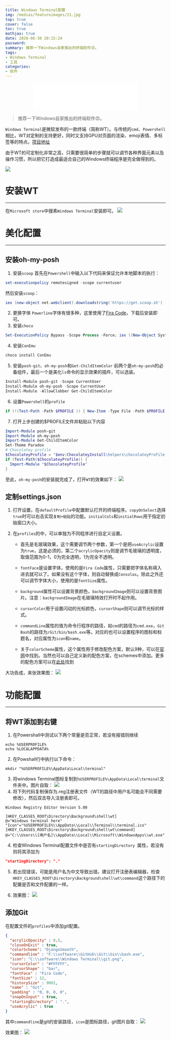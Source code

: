 ```yaml
---
title: Windows Terminal配置
img: /medias/featureimages/21.jpg
top: true
cover: false
toc: true
mathjax: true
date: 2020-06-30 20:15:24
password:
summary: 推荐一下Windows自家推出的终端软件😍。
tags:
- Windows Terminal
- 工具
categories:
- 软件
---
```

<div align="middle"><iframe frameborder="no" border="0" marginwidth="0" marginheight="0" width=330 height=86 src="//music.163.com/outchain/player?type=2&id=27583241&auto=1&height=66"></iframe></div>

>推荐一下Windows自家推出的终端软件😍。

`Windows Terminal`是微软发布的一款终端（简称WT）。与传统的`cmd`、`Powershell`相比，WT对定制的支持更好，同时又支持GPU对页面的渲染、emoji表情、多标签等的特点。[项目地址](https://github.com/microsoft/terminal)

由于WT的可定制化非常之高，只需要很简单的步骤就可以调节各种界面元素以及操作习惯，所以把它打造成最适合自己的Windows终端程序是完全做得到的。

![](1.png)

# 安装WT
---
在`Microsoft store`中搜素`Windows Terminal`安装即可。
![](2.png)

# 美化配置
---
## 安装oh-my-posh
1. 安装`scoop`
首先在`Powershell`中输入以下代码来保证允许本地脚本的执行：
```Powershell
set-executionpolicy remotesigned -scope currentuser
```
然后安装`scoop`：
```Powershell
iex (new-object net.webclient).downloadstring('https://get.scoop.sh')
```
2. 更换字体
`Powerline`字体有很多种，这里使用了[Fira Code](https://github.com/tonsky/FiraCode/releases)，下载后安装即可。
3. 安装`choco`
```Powershell
Set-ExecutionPolicy Bypass -Scope Process -Force; iex ((New-Object System.Net.WebClient).DownloadString('https://chocolatey.org/install.ps1'))
```
4. 安装`ConEmu`
```Powershell
choco install ConEmu
```
5. 安装`posh-git`、`oh-my-posh`和`Get-ChildItemColor`
前两个是`oh-my-posh`的必备组件，最后一个是美化`ls`命令的显示效果的插件，可以选装。
```Powershell
Install-Module posh-git -Scope CurrentUser
Install-Module oh-my-posh -Scope CurrentUser
Install-Module -AllowClobber Get-ChildItemColor
```
6. 设置`Powershell`的`profile`
```Powershell
if (!(Test-Path -Path $PROFILE )) { New-Item -Type File -Path $PROFILE -Force }
```
7. 打开上步创建的$PROFILE文件并粘贴以下内容
```Powershell
Import-Module posh-git
Import-Module oh-my-posh
Import-Module Get-ChildItemColor
Set-Theme Paradox
# Chocolatey profile
$ChocolateyProfile = "$env:ChocolateyInstall\helpers\chocolateyProfile.psm1"
if (Test-Path($ChocolateyProfile)) {
  Import-Module "$ChocolateyProfile"
}
```
至此，`oh-my-posh`的安装就完成了，打开`WT`的效果如下：
![](3.png)


## 定制settings.json
1. 打开设置，在`defaultProfile`中配置默认打开的终端程序。`copyOnSelect`选择`true`时可以右击实现`复制+粘贴`的功能。`initialCols`和`initialRows`用于指定初始窗口大小。

2. 在`profiles`的中，可以单独为不同程序进行自定义设置。
    * 首先是毛玻璃效果，这个需要调节两个参数，第一个是把`useAcrylic`设置为`true`，这是必须的，第二个`acrylicOpacity`则是调节毛玻璃的透明度，取值范围为0-1，0为完全透明，1为完全不透明。
    
    * `fontFace`是设置字体，使用的是`Fira Code`属性，只需要把字体名称填入进去就可以了。如果没有这个字体，则自动替换成`Consolas`。除此之外还可以调节字体大小，使用的是`fontSize`属性。
    
    * `background`属性可以设置背景颜色，`backgroundImage`则可以设置背景图片。注意：`backgroundImage`在毛玻璃特效打开时不起作用。

    * `cursorColor`用于设置闪动的光标颜色，`cursorShape`则可以调节光标的样式。

    * `commandLine`属性的值为命令行程序的路径，如`cmd`的路径为`cmd.exe`，`Git Bash`的路径为`/Git/bin/bash.exe`等。对应的也可以设置程序的图标和标题名，对应属性为`icon`和`name`。

    * 关于`colorScheme`属性，这个属性用于修改配色方案，默认9种，可以在[官网](https://docs.microsoft.com/zh-cn/windows/terminal/customize-settings/color-schemes)中找到。当然也可以自己定义新的配色方案，在schemes中添加。更多的配色方案可以在[此处](https://github.com/mbadolato/iTerm2-Color-Schemes/tree/master/windowsterminal)找到

大功告成，来张效果图：
![](6.jpg)
# 功能配置
---
## 将WT添加到右键
1. 在Powershall中测试以下两个常量是否正常，若没有报错则继续
```Powershall
echo %USERPROFILE%
echo %LOCALAPPDATA%
```

2. 在Powshall行中执行以下命令：
```Powershall
mkdir "%USERPROFILE%\AppData\Local\terminal"
``` 

3. 将windows Terminal图标复制到`%USERPROFILE%\AppData\Local\terminal`文件夹中。图片自取：
![](terminal.ico)
3. 将下列代码复制保存为.reg注册表文件（WT的路径中用户名可能会不同需要修改），然后双击导入注册表即可。

```Powershall
Windows Registry Editor Version 5.00

[HKEY_CLASSES_ROOT\Directory\Background\shell\wt]
@="Windows terminal here"
"Icon"="%USERPROFILE%\\AppData\\Local\\Terminal\\terminal.ico"
[HKEY_CLASSES_ROOT\Directory\Background\shell\wt\command]
@="C:\\Users\\[用户名]\\AppData\\Local\\Microsoft\\WindowsApps\\wt.exe"
```
4. 检查Windows Terminal配置文件中是否有`startingDirectory `属性，若没有则将其添加为
```json
"startingDirectory": "."
```

5. 若出现错误，可能是用户名为中文导致出错。建议打开注册表编辑器，检查`HKEY_CLASSES_ROOT\Directory\Background\shell\wt\command`这个路径下的配置是否和文件配置的一样。

6. 效果图：
![](5.png)

## 添加Git

在配置文件的`profiles`中添加git配置。
```json
{
  "acrylicOpacity" : 0.5,
  "closeOnExit" : true,
  "colorScheme": "DjangoSmooth",
  "commandline" : "F:\\software\\GitHub\\Git\\bin\\bash.exe",
  "icon": "C:\\software\\Windows Terminal\\git.png",
  "cursorColor" : "#FFFFFF",
  "cursorShape" : "bar",
  "fontFace" : "Fira Code",
  "fontSize" : 12,
  "historySize" : 9001,
  "name" : "Git",
  "padding" : "0, 0, 0, 0",
  "snapOnInput" : true,
  "startingDirectory" : ".",
  "useAcrylic" : true
}
```
其中`commandline`是git的安装路径，`icon`是图标路径，git图片自取：
![](git.png)

效果图：
![](7.png)